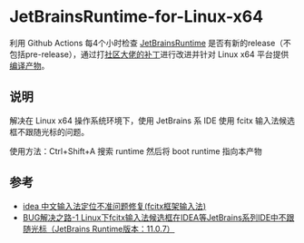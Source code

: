 # JetBrainsRuntime-for-Linux-x64  
利用 Github Actions 每4个小时检查 [JetBrainsRuntime](https://github.com/JetBrains/JetBrainsRuntime) 是否有新的release（不包括pre-release），通过打[社区大佬的补丁](https://github.com/prehonor/myJetBrainsRuntime)进行改进并针对 Linux x64 平台提供[编译产物](https://github.com/ayanamist/JetBrainsRuntime-for-fcitx/releases)。  

## 说明  
解决在 Linux x64 操作系统环境下，使用 JetBrains 系 IDE 使用 fcitx 输入法候选框不跟随光标的问题。

使用方法：Ctrl+Shift+A 搜索 runtime 然后将 boot runtime 指向本产物

## 参考  
* [idea 中文输入法定位不准问题修复(fcitx框架输入法)](https://blog.csdn.net/u011166277/article/details/106287587)  
* [BUG解决之路-1 Linux下fcitx输入法候选框在IDEA等JetBrains系列IDE中不跟随光标（JetBrains Runtime版本：11.0.7）](https://blog.csdn.net/qq_41859728/article/details/109187748)  

